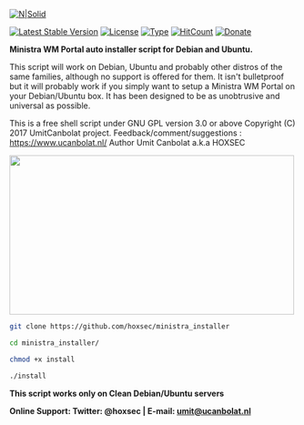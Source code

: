 [![N|Solid](https://i.imgur.com/qBj5ncf.png)](https://www.ucanbolat.nl/)

[![Latest Stable Version](https://img.shields.io/badge/stable-1.0-blue.svg)](https://github.com/hoxsec/ministra_installer/releases)
[![License](https://img.shields.io/badge/license-GPL--3.0-red.svg)](https://opensource.org/licenses/GPL-3.0)
[![Type](https://img.shields.io/badge/type-%2Fbin%2Fsh-red.svg)](https://en.wikipedia.org/?title=Bourne_shell)
[![HitCount](http://hits.dwyl.io/hoxsec/ministra_portal.svg)](http://hits.dwyl.io/hoxsec/ministra_portal)
[![Donate](https://img.shields.io/badge/Donate-PayPal-blue.svg)](https://www.paypal.com/cgi-bin/webscr?cmd=_donations&business=umitgame@live.nl&item_name=MinistraPortalDonation&currency_code=EUR)

<b>Ministra WM Portal auto installer script for Debian and Ubuntu.</b>

This script will work on Debian, Ubuntu and probably other distros
of the same families, although no support is offered for them. It isn't
bulletproof but it will probably work if you simply want to setup a Ministra WM Portal on
your Debian/Ubuntu box. It has been designed to be as unobtrusive and
universal as possible.

This is a free shell script under GNU GPL version 3.0 or above
Copyright (C) 2017 UmitCanbolat project.
Feedback/comment/suggestions : https://www.ucanbolat.nl/
Author Umit Canbolat a.k.a HOXSEC


<a href="https://www.ucanbolat.nl/"><img src="https://i.imgur.com/PGaDe8U.png" height="280px" width="500px" /></a>

```sh
git clone https://github.com/hoxsec/ministra_installer

cd ministra_installer/

chmod +x install

./install
```

<b>This script works only on Clean Debian/Ubuntu servers</b>

<b>Online Support: Twitter: @hoxsec | E-mail: umit@ucanbolat.nl </b>
